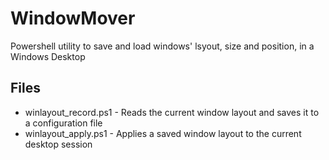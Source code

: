 # WindowMover
Powershell utility to save and load windows' lsyout, size and position, in a Windows Desktop

## Files
* winlayout_record.ps1 - Reads the current window layout and saves it to a configuration file
* winlayout_apply.ps1 - Applies a saved window layout to the current desktop session
